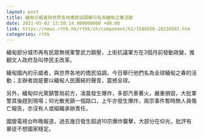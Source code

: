 ```yaml
---
layout: post
title: 緬甸示威者與世界各地僑民協調舉行名為緬甸之春活動
date: 2021-05-02 13:50:14.000000000 +08:00
link: https://news.rthk.hk/rthk/ch/component/k2/1588858-20210502.htm
categories: rthk
---
```


緬甸部分城市再有民眾無視軍警武力鎮壓，上街抗議軍方在3個月前發動政變，推翻文人政府及叫停民主改革。

緬甸國內的示威者，與世界各地的僑民協調，今日舉行他們名為全球緬甸之春的活動；主辦者說是要以緬甸人民團結的聲音，震撼全球。

另外，緬甸仰光萊鎮警局前方，凌晨發生爆炸，多部汽車著火，嚴重損毀，大批軍警其後趕到現場；仰光散羌鎮一個路口，上午亦發生爆炸，兩宗事件暫時無人員傷亡報告，亦沒有人或組織承辦責任。

國營電視台昨晚報道，過去幾日發生超過10宗爆炸襲擊，大部分在仰光，批評有暴徒不想國家穩定。
